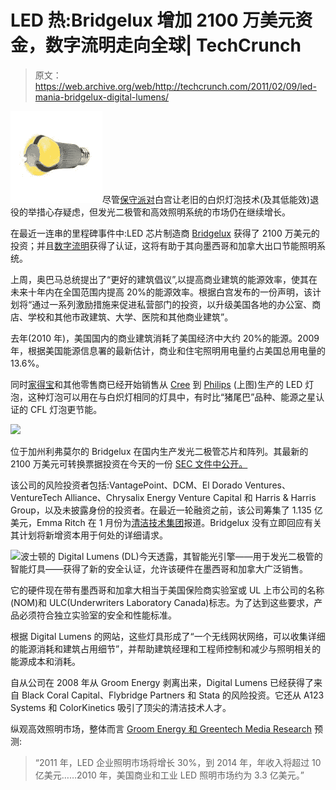 # LED 热:Bridgelux 增加 2100 万美元资金，数字流明走向全球| TechCrunch

> 原文：<https://web.archive.org/web/http://techcrunch.com/2011/02/09/led-mania-bridgelux-digital-lumens/>

![](img/237bb9e381302e4d947a938b0b3afa3a.png)尽管[保守派对](https://web.archive.org/web/20230331064838/http://blog.heritage.org/2010/09/23/the-government%E2%80%99s-light-bulb-ban-is-just-plain-destructive/)白宫让老旧的白炽灯泡技术(及其低能效)退役的举措心存疑虑，但发光二极管和高效照明系统的市场仍在继续增长。

在最近一连串的里程碑事件中:LED 芯片制造商 [Bridgelux](https://web.archive.org/web/20230331064838/http://bridgelux.com/) 获得了 2100 万美元的投资；并且[数字流明](https://web.archive.org/web/20230331064838/http://www.digitallumens.com/)获得了认证，这将有助于其向墨西哥和加拿大出口节能照明系统。

上周，奥巴马总统提出了“更好的建筑倡议”,以提高商业建筑的能源效率，使其在未来十年内在全国范围内提高 20%的能源效率。根据白宫发布的一份声明，该计划将“通过一系列激励措施来促进私营部门的投资，以升级美国各地的办公室、商店、学校和其他市政建筑、大学、医院和其他商业建筑”。

去年(2010 年)，美国国内的商业建筑消耗了美国经济中大约 20%的能源。2009 年，根据美国能源信息署的最新估计，商业和住宅照明用电量约占美国总用电量的 13.6%。

同时[家得宝](https://web.archive.org/web/20230331064838/http://news.cnet.com/8301-11128_3-20022991-54.html?part=rss&subj=news&tag=2547-1_3-0-20)和其他零售商已经开始销售从 [Cree](https://web.archive.org/web/20230331064838/http://cree.com/) 到 [Philips](https://web.archive.org/web/20230331064838/http://www.usa.philips.com/) (上图)生产的 LED 灯泡，这种灯泡可以用在与白炽灯相同的灯具中，有时比“猪尾巴”品种、能源之星认证的 CFL 灯泡更节能。

![](img/ec7810de3a0dc3b9fdd3f13f83515c04.png)

位于加州利弗莫尔的 Bridgelux 在国内生产发光二极管芯片和阵列。其最新的 2100 万美元可转换票据投资在今天的一份 [SEC 文件中公开。](https://web.archive.org/web/20230331064838/http://sec.gov/Archives/edgar/data/1380328/000138032811000001/xslFormDX01/primary_doc.xml)

该公司的风险投资者包括:VantagePoint、DCM、El Dorado Ventures、VentureTech Alliance、Chrysalix Energy Venture Capital 和 Harris & Harris Group，以及未披露身份的投资者。在最近一轮融资之前，该公司筹集了 1.135 亿美元，Emma Ritch 在 1 月份为[清洁技术集团](https://web.archive.org/web/20230331064838/http://cleantech.com/news/5487/bridgelux-ceo-series-d-80m-watkins)报道。Bridgelux 没有立即回应有关其计划将新增资本用于何处的详细请求。

![](img/6bd6dfb54b68795b90ea6517698d2e78.png)波士顿的 Digital Lumens (DL)今天透露，其智能光引擎——用于发光二极管的智能灯具——获得了新的安全认证，允许该硬件在墨西哥和加拿大广泛销售。

它的硬件现在带有墨西哥和加拿大相当于美国保险商实验室或 UL 上市公司的名称(NOM)和 ULC(Underwriters Laboratory Canada)标志。为了达到这些要求，产品必须符合独立实验室的安全和性能标准。

根据 Digital Lumens 的网站，这些灯具形成了“一个无线网状网络，可以收集详细的能源消耗和建筑占用细节”，并帮助建筑经理和工程师控制和减少与照明相关的能源成本和消耗。

自从公司在 2008 年从 Groom Energy 剥离出来，Digital Lumens 已经获得了来自 Black Coral Capital、Flybridge Partners 和 Stata 的风险投资。它还从 A123 Systems 和 ColorKinetics 吸引了顶尖的清洁技术人才。

纵观高效照明市场，整体而言 [Groom Energy 和 Greentech Media Research](https://web.archive.org/web/20230331064838/http://www.greentechmedia.com/articles/read/report-led-lights-in-the-enterprise-to-be-1b-by-2014/) 预测:

> “2011 年，LED 企业照明市场将增长 30%，到 2014 年，年收入将超过 10 亿美元……2010 年，美国商业和工业 LED 照明市场约为 3.3 亿美元。”